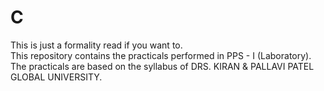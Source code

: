 # C
This is just a formality read if you want to.<br>
This repository contains the practicals performed in PPS - I (Laboratory).<br>
The practicals are based on the syllabus of DRS. KIRAN & PALLAVI PATEL GLOBAL UNIVERSITY.
